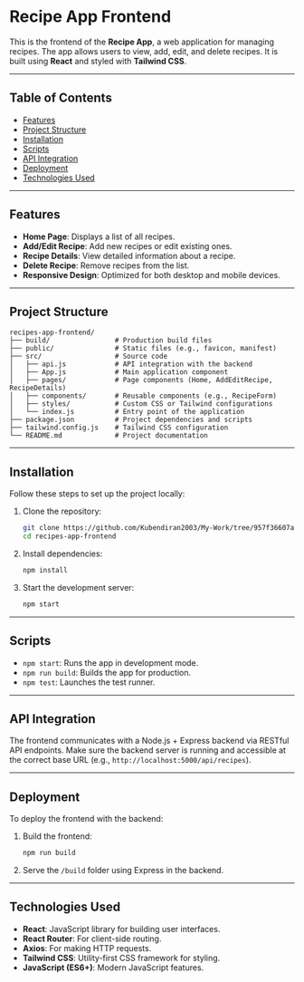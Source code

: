 # Recipe App Frontend

This is the frontend of the **Recipe App**, a web application for managing recipes. The app allows users to view, add, edit, and delete recipes. It is built using **React** and styled with **Tailwind CSS**.

---

## Table of Contents

- [Features](#features)
- [Project Structure](#project-structure)
- [Installation](#installation)
- [Scripts](#scripts)
- [API Integration](#api-integration)
- [Deployment](#deployment)
- [Technologies Used](#technologies-used)

---

## Features

- **Home Page**: Displays a list of all recipes.
- **Add/Edit Recipe**: Add new recipes or edit existing ones.
- **Recipe Details**: View detailed information about a recipe.
- **Delete Recipe**: Remove recipes from the list.
- **Responsive Design**: Optimized for both desktop and mobile devices.

---

## Project Structure

```
recipes-app-frontend/
├── build/                # Production build files
├── public/               # Static files (e.g., favicon, manifest)
├── src/                  # Source code
│   ├── api.js            # API integration with the backend
│   ├── App.js            # Main application component
│   ├── pages/            # Page components (Home, AddEditRecipe, RecipeDetails)
│   ├── components/       # Reusable components (e.g., RecipeForm)
│   ├── styles/           # Custom CSS or Tailwind configurations
│   └── index.js          # Entry point of the application
├── package.json          # Project dependencies and scripts
├── tailwind.config.js    # Tailwind CSS configuration
└── README.md             # Project documentation
```

---

## Installation

Follow these steps to set up the project locally:

1. Clone the repository:
   ```bash
   git clone https://github.com/Kubendiran2003/My-Work/tree/957f36607af60b978994e26aa35ac258034502b8/NodeJs-Task-1/recipes-app-frontend
   cd recipes-app-frontend
   ```

2. Install dependencies:
   ```bash
   npm install
   ```

3. Start the development server:
   ```bash
   npm start
   ```

---

## Scripts

- `npm start`: Runs the app in development mode.
- `npm run build`: Builds the app for production.
- `npm test`: Launches the test runner.

---

## API Integration

The frontend communicates with a Node.js + Express backend via RESTful API endpoints.
Make sure the backend server is running and accessible at the correct base URL (e.g., `http://localhost:5000/api/recipes`).

---

## Deployment

To deploy the frontend with the backend:

1. Build the frontend:
   ```bash
   npm run build
   ```
2. Serve the `/build` folder using Express in the backend.

---

## Technologies Used

- **React**: JavaScript library for building user interfaces.
- **React Router**: For client-side routing.
- **Axios**: For making HTTP requests.
- **Tailwind CSS**: Utility-first CSS framework for styling.
- **JavaScript (ES6+)**: Modern JavaScript features.

